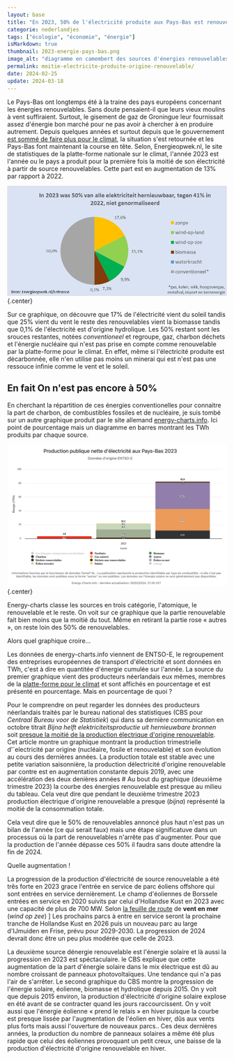 ```yaml
---
layout: base
title: "En 2023, 50% de l'électricité produite aux Pays-Bas est renouvelable"
categorie: nederlandjes
tags: ["écologie", "économie", "énergie"]
isMarkdown: true
thumbnail: 2023-energie-pays-bas.png
image_alt: "diagramme en camembert des sources d'énergies renouvelables pour l'année 2023"
permalink: moitie-electricite-produite-origine-renouvelable/
date: 2024-02-25
update: 2024-03-18
---
```




Le Pays-Bas ont longtemps été à la traine des pays européens concernant les énergies renouvelables. Sans doute pensaient-il que leurs vieux moulins à vent suffiraient. Surtout, le gisement de gaz de Groningue leur fournissait assez d'énergie bon marché pour ne pas avoir à chercher à en produire autrement. Depuis quelques années et surtout depuis que le gouvernement [est sommé de faire plus pour le climat](/le-gouvernement-doit-proteger-les-gens), la situation s'est retournée et les Pays-Bas font maintenant la course en tête. Selon, Energieopwek.nl, le site de statistiques de la platte-forme nationale sur le climat, l'année 2023 est l'année ou le pays a produit pour la première fois la moitié de son électricité à partir de source renouvelables. Cette part est en augmentation de 13% par rapport à 2022.

<!--
https://energieopwek.nl/
https://www.nationaalklimaatplatform.nl/nieuws12/2627274.aspx?t=2023-Hernieuwbaar-verder-gegroeid-Meerdere-doelen-gehaald
-->

![diagramme en camembert des sources d'énergies renouvelables pour l'année 2023](2023-energie-pays-bas.png){.center}

<!--excerpt-->
Sur ce graphique, on découvre que 17% de l'électricité vient du soleil tandis que 25% vient du vent le reste des renouvelables vient la biomasse tandis que 0,1% de l'électricité est d'origine hydrolique. Les 50% restant sont les srouces restantes, notées *conventioneel* et regroupe, gaz, charbon déchets et l'énergie nucléaire qui n'est pas prise en compte comme renouvelable par la platte-forme pour le climat. En effet, même si l'électricité produite est décarbonnée, elle n'en utilise pas moins un minerai qui est n'est pas une ressouce infinie comme le vent et le soleil.

## En fait On n'est pas encore à 50%

<!--excerpt-->
En cherchant la répartition de ces énergies conventionelles pour connaitre la part de charbon, de combustibles fossiles et de nucléaire, je suis tombé sur un autre graphique produit par le site allemand [energy-charts.info](https://energy-charts.info/charts/energy/chart.htm?l=fr&c=NL&interval=year&year=2023&source=public). Ici point de pourcentage mais un diagramme en barres montrant les TWh produits par chaque source.

![production publique nette d'electricite aux paysbas 2023](production-publique-nette-delectricite-paysbas-2023.png){.center}

Energy-charts classe les sources en trois catégorie, l'atomique, le renouvelable et le reste. On voit sur ce graphique que la partie renouvelable fait bien moins que la moitié du tout. Même en retirant la partie rose « autres », on reste loin des 50% de renouvelables.

Alors quel graphique croire… 

Les données de energy-charts.info viennent de ENTSO-E, le regroupement des entreprises européennes de transport d'électricité et sont données en TWh, c'est à dire en quantitée d'énergie cumulée sur l'année. La source du premier graphique vient des producteurs néerlandais eux mêmes, membres de la [platte-forme pour le climat](https://energieopwek.nl/#nationaal-klimaat-platform) et sont affichés en pourcentage et est présenté en pourcentage. Mais en pourcentage de quoi ?

Pour le comprendre on peut regarder les données des producteurs néerlandais traités par le bureau national des statistiques (CBS pour *Centraal Bureau voor de Statistiek*) qui dans sa dernière communication en octobre titrait *Bijna helft elektriciteitsproductie uit hernieuwbare bronnen* soit [presque la moitié de la production électrique d'origine renouvelable](https://www.cbs.nl/nl-nl/nieuws/2023/38/bijna-helft-elektriciteitsproductie-uit-hernieuwbare-bronnen). Cet article montre un graphique montrant la production trimestrielle d'`electricité par origine (nucléaire, fosile et renouvelable) et son évolution au cours des dernières années. La production totale est stable avec une petite variation saisonnière, la production délectricité d'origine renouvelable par contre est en augmentation constante depuis 2019, avec une accélération des deux denières années # Au bout du graphique (deuxième trimestre 2023) la courbe des énergies renouvelable est presque au milieu du tableau. Cela veut dire que pendant le deuxième trimestre 2023 production électrique d'origine renouvelable a presque (*bijna*) représenté la moitié de la consommation totale.

Cela veut dire que le 50% de renouvelables annoncé plus haut n'est pas un bilan de l'année (ce qui serait faux) mais une étape significatuve dans un processus où la part de renouvelables n'arrête pas d'augmenter. Pour que la production de l'année dépasse ces 50% il faudra sans doute attendre la fin de 2024.

Quelle augmentation !

La progression de la production d'électricité de source renouvelable a été trěs forte en 2023 grace  l'entrée en service de parc éoliens offshore qui sont entrées en service dernièrement. Le champ d'éoliennes de Borssele entrées en service en 2020 suivits par celui d'Hollandse Kust en 2023 avec une capacité de plus de 700 MW. Selon [la feuille de route](https://windopzee.nl/onderwerpen/wind-zee/viering-routekaart-2023/) de **vent en mer** (*wind op zee*) ] Les prochains parcs à entre en service seront la prochaine tranche de Hollandse Kust en 2026 puis un nouveau parc au large d'IJmuiden en Frise, prévu pour 2029-2030. La progression de 2024 devrait donc être un peu plus modérée que celle de 2023.

La deuxième source dénergie renouvelable est l'énergie solaire et là aussi la progression en 2023 est spéctaculaire. le CBS explique que cette augmentation de la part d'énergie solaire dans le mix électrique est dû au nombre croissant de panneaux photovoltaïques. Une tendance qui n'a pas l'air de s'arrêter. Le second graphique du CBS montre la progression de l'énergie solaire, éolienne, biomasse et hydrolique depuis 2015. On y voit que depuis 2015 environ, la production d'électricité d'origine solaire explose en été avant de se contracter quand les jours raccourcissent. On y voit aussi que l'énergie éolienne « prend le relais » en hiver puisque la courbe est presque lissée par l'augmentation de l'éolien en hiver, dûs aux vents plus forts mais aussi  l'ouverture de nouveaux parcs.. Ces deux dernières années, la production du nombre de panneaux solaires a même été plus rapide que celui des éoliennes provoquant un petit creux, une baisse de la production d'électricité d'origine renouvelable en hiver.

<!-- post notes:
https://www.entsoe.eu/about/inside-entsoe/objectives/ 
https://www.businessinsider.nl/40-procent-energie-hernieuwbaar-2022-zonnepanelen-windenergie/ 
carte des cables electriques vers les windfarms
https://windopzee.nl/publish/pages/225578/720px/woz_variant_windenergie-op-zee-met-netten-op-zee_v4_nl.jpg 
production d'éléctricité offshore file:///home/alix/Downloads/-digital-dutch-offshore-wind-market-report_21092023.pdf 

https://www.cbs.nl/nl-nl/nieuws/2023/38/bijna-helft-elektriciteitsproductie-uit-hernieuwbare-bronnen
--->
